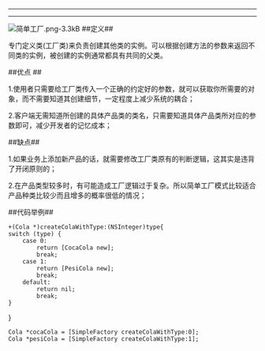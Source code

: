 ﻿-----------


----------------

![简单工厂.png-3.3kB][1]
##定义##

专门定义类(工厂类)来负责创建其他类的实例。可以根据创建方法的参数来返回不同类的实例，被创建的实例通常都具有共同的父类。

##优点 ##

1.使用者只需要给工厂类传入一个正确的约定好的参数，就可以获取你所需要的对象，而不需要知道其创建细节，一定程度上减少系统的耦合；

2.客户端无需知道所创建的具体产品类的类名，只需要知道具体产品类所对应的参数即可，减少开发者的记忆成本；

##缺点##

1.如果业务上添加新产品的话，就需要修改工厂类原有的判断逻辑，这其实是违背了开闭原则的；

2.在产品类型较多时，有可能造成工厂逻辑过于复杂。所以简单工厂模式比较适合产品种类比较少而且增多的概率很低的情况；

##代码举例##


    +(Cola *)createColaWithType:(NSInteger)type{
    switch (type) {
        case 0:
            return [CocaCola new];
            break; 
        case 1:
            return [PesiCola new];
            break;
        default:
            return nil;
            break;
    }
}

    Cola *cocaCola = [SimpleFactory createColaWithType:0];
    Cola *pesiCola = [SimpleFactory createColaWithType:1];

  [1]: http://static.zybuluo.com/stevenlfg/p7tcq5qv1ycwo1uval29n9r6/%E7%AE%80%E5%8D%95%E5%B7%A5%E5%8E%82.png
